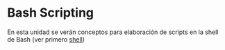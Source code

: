 # Bash Scripting

En esta unidad se verán conceptos para elaboración de scripts en la shell de Bash (ver primero [shell](../../intermedio/sistemas-operativos/linux/shell.md))
